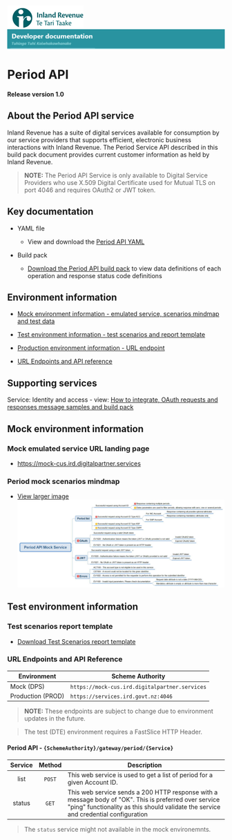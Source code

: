 
![IRD logo](../../Images/IRlogo.gif)
![Software Dev](../../Images/SoftwareDev.png)

# Period API 

#### Release version 1.0

## About the Period API service

Inland Revenue has a suite of digital services available for consumption by our service providers that supports efficient, electronic business interactions with Inland Revenue. 
The Period Service API described in this build pack document provides current customer information as held by Inland Revenue. 

>**NOTE:** The Period API Service is only available to Digital Service Providers who use X.509 Digital Certificate used for Mutual TLS on port 4046 and requires OAuth2 or JWT token.

## Key documentation

- YAML file
	- View and download the [Period API YAML](Period%202020-08-06.yaml)

- Build pack 
	- [Download the Period API build pack](Build%20pack%20-%20Period%20Service%20API.pdf) to view data definitions of each operation and response status code definitions
	
## Environment information

- [Mock environment information - emulated service, scenarios mindmap and test data](#mock-environment-information)

- [Test environment information - test scenarios and report template ](#test-environment-information)

- [Production environment information - URL endpoint](#production-environment-information)

- [URL Endpoints and API reference ](#URL-endpoints)

## Supporting services

Service: Identity and access - view: [How to integrate, OAuth requests and responses message samples and build pack](https://github.com/InlandRevenue/Gateway_Services-Access/tree/master/Identity%20and%20Access)

<a Period="mock-environment-information"></a>
## Mock environment information

### Mock emulated service URL landing page 
* https://mock-cus.ird.digitalpartner.services

### Period mock scenarios mindmap

- [View larger image](../images/Period%20API%20Mock%20Service.jpg)
![Mock Scenarios](../images/Period%20API%20Mock%20Service.jpg)

<a Period="test-environment-information"></a>
## Test environment information

### Test scenarios report template

- [Download Test Scenarios report template](Period%20API-%20Test%20Report%20Template.docx)

<a Period="URL-endpoints"></a>

### URL Endpoints and API Reference

| Environment | Scheme Authority |  
| --- | --- |
| Mock (DPS)| `https://mock-cus.ird.digitalpartner.services`|
| Production (PROD) | `https://services.ird.govt.nz:4046`|

>**NOTE:** These endpoints are subject to change due to environment updates in the future. 

>The test (DTE) environment requires a FastSlice HTTP Header.

<a Period="API-REST-Reference"></a>
#### Period API - `{SchemeAuthority}/gateway/period/{Service}`
| Service | Method | Description | 
| :--: | :--: | -- |
| list | `POST` | This web service is used to get a list of period for a given Account ID.| 
| status | `GET` | This web service sends a 200 HTTP response with a message body of "OK". This is preferred over service "ping" functionality as this should validate the service and credential configuration |

> The `status` service might not available in the mock environemnts. 
